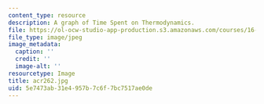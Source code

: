 ```yaml
---
content_type: resource
description: A graph of Time Spent on Thermodynamics.
file: https://ol-ocw-studio-app-production.s3.amazonaws.com/courses/16-01-unified-engineering-i-ii-iii-iv-fall-2005-spring-2006/5e7473ab31e4957b7c6f7bc7517ae0de_acr262.jpg
file_type: image/jpeg
image_metadata:
  caption: ''
  credit: ''
  image-alt: ''
resourcetype: Image
title: acr262.jpg
uid: 5e7473ab-31e4-957b-7c6f-7bc7517ae0de
---
```

